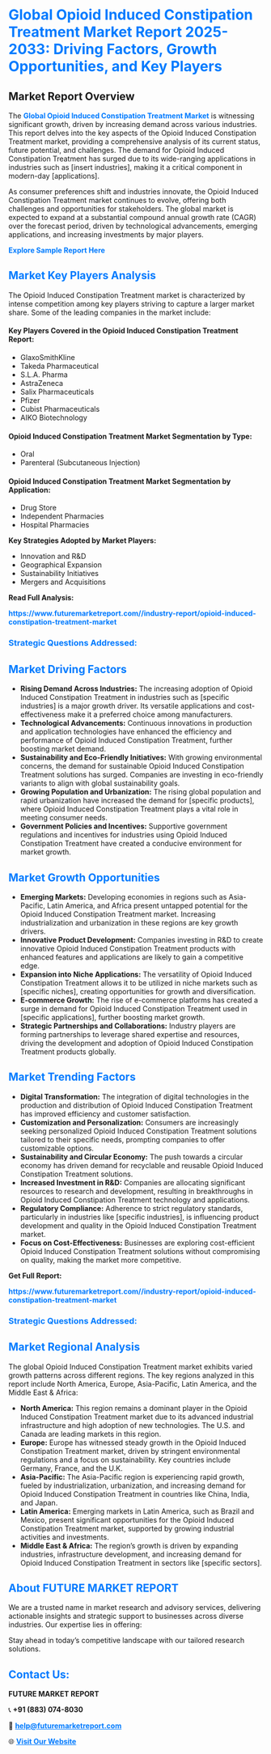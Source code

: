 <h1 style="color: #007BFF;">Global Opioid Induced Constipation Treatment Market Report 2025-2033: Driving Factors, Growth Opportunities, and Key Players</h1>

<section id="overview">
<h2>Market Report Overview</h2>
<p>The <a href="https://www.futuremarketreport.com//industry-report/opioid-induced-constipation-treatment-market" style="color: #007BFF; text-decoration: none;"><strong>Global Opioid Induced Constipation Treatment Market</strong></a> is witnessing significant growth, driven by increasing demand across various industries. This report delves into the key aspects of the Opioid Induced Constipation Treatment market, providing a comprehensive analysis of its current status, future potential, and challenges. The demand for Opioid Induced Constipation Treatment has surged due to its wide-ranging applications in industries such as [insert industries], making it a critical component in modern-day [applications].</p>
<p>As consumer preferences shift and industries innovate, the Opioid Induced Constipation Treatment market continues to evolve, offering both challenges and opportunities for stakeholders. The global market is expected to expand at a substantial compound annual growth rate (CAGR) over the forecast period, driven by technological advancements, emerging applications, and increasing investments by major players.</p>
</section>

<section id="overview">
<p><a href="https://www.futuremarketreport.com//request-sample/reportId=77131" style="color: #007BFF; text-decoration: none;"><strong>Explore Sample Report Here</strong></a></p>
</section>

<section id="key-players">
<h2 style="color: #007BFF;">Market Key Players Analysis</h2>
<p>The Opioid Induced Constipation Treatment market is characterized by intense competition among key players striving to capture a larger market share. Some of the leading companies in the market include:</p>
<h4>Key Players Covered in the Opioid Induced Constipation Treatment Report:</h4>
<ul><li>GlaxoSmithKline</li><li>Takeda Pharmaceutical</li><li>S.L.A. Pharma</li><li>AstraZeneca</li><li>Salix Pharmaceuticals</li><li>Pfizer</li><li>Cubist Pharmaceuticals</li><li>AIKO Biotechnology</li></ul>
<h4>Opioid Induced Constipation Treatment Market Segmentation by Type:</h4>
<ul><li>Oral</li><li>Parenteral (Subcutaneous Injection)</li></ul>

<h4>Opioid Induced Constipation Treatment Market Segmentation by Application:</h4>
<ul><li>Drug Store</li><li>Independent Pharmacies</li><li>Hospital Pharmacies</li></ul>
<p><strong>Key Strategies Adopted by Market Players:</strong></p>
<ul>
<li>Innovation and R&D</li>
<li>Geographical Expansion</li>
<li>Sustainability Initiatives</li>
<li>Mergers and Acquisitions</li>
</ul>
</section>

<section>
<p><strong>Read Full Analysis: </strong></p><a href="https://www.futuremarketreport.com//industry-report/opioid-induced-constipation-treatment-market" style="color: #007BFF; text-decoration: none;"><strong>https://www.futuremarketreport.com//industry-report/opioid-induced-constipation-treatment-market</strong></a>
<h3 style="color: #007BFF;">Strategic Questions Addressed:</h3>
</section>

<section id="driving-factors">
<h2 style="color: #007BFF;">Market Driving Factors</h2>
<ul>
<li><strong>Rising Demand Across Industries:</strong> The increasing adoption of Opioid Induced Constipation Treatment in industries such as [specific industries] is a major growth driver. Its versatile applications and cost-effectiveness make it a preferred choice among manufacturers.</li>
<li><strong>Technological Advancements:</strong> Continuous innovations in production and application technologies have enhanced the efficiency and performance of Opioid Induced Constipation Treatment, further boosting market demand.</li>
<li><strong>Sustainability and Eco-Friendly Initiatives:</strong> With growing environmental concerns, the demand for sustainable Opioid Induced Constipation Treatment solutions has surged. Companies are investing in eco-friendly variants to align with global sustainability goals.</li>
<li><strong>Growing Population and Urbanization:</strong> The rising global population and rapid urbanization have increased the demand for [specific products], where Opioid Induced Constipation Treatment plays a vital role in meeting consumer needs.</li>
<li><strong>Government Policies and Incentives:</strong> Supportive government regulations and incentives for industries using Opioid Induced Constipation Treatment have created a conducive environment for market growth.</li>
</ul>
</section>

<section id="growth-opportunities">
<h2 style="color: #007BFF;">Market Growth Opportunities</h2>
<ul>
<li><strong>Emerging Markets:</strong> Developing economies in regions such as Asia-Pacific, Latin America, and Africa present untapped potential for the Opioid Induced Constipation Treatment market. Increasing industrialization and urbanization in these regions are key growth drivers.</li>
<li><strong>Innovative Product Development:</strong> Companies investing in R&D to create innovative Opioid Induced Constipation Treatment products with enhanced features and applications are likely to gain a competitive edge.</li>
<li><strong>Expansion into Niche Applications:</strong> The versatility of Opioid Induced Constipation Treatment allows it to be utilized in niche markets such as [specific niches], creating opportunities for growth and diversification.</li>
<li><strong>E-commerce Growth:</strong> The rise of e-commerce platforms has created a surge in demand for Opioid Induced Constipation Treatment used in [specific applications], further boosting market growth.</li>
<li><strong>Strategic Partnerships and Collaborations:</strong> Industry players are forming partnerships to leverage shared expertise and resources, driving the development and adoption of Opioid Induced Constipation Treatment products globally.</li>
</ul>
</section>

<section id="trending-factors">
<h2 style="color: #007BFF;">Market Trending Factors</h2>
<ul>
<li><strong>Digital Transformation:</strong> The integration of digital technologies in the production and distribution of Opioid Induced Constipation Treatment has improved efficiency and customer satisfaction.</li>
<li><strong>Customization and Personalization:</strong> Consumers are increasingly seeking personalized Opioid Induced Constipation Treatment solutions tailored to their specific needs, prompting companies to offer customizable options.</li>
<li><strong>Sustainability and Circular Economy:</strong> The push towards a circular economy has driven demand for recyclable and reusable Opioid Induced Constipation Treatment solutions.</li>
<li><strong>Increased Investment in R&D:</strong> Companies are allocating significant resources to research and development, resulting in breakthroughs in Opioid Induced Constipation Treatment technology and applications.</li>
<li><strong>Regulatory Compliance:</strong> Adherence to strict regulatory standards, particularly in industries like [specific industries], is influencing product development and quality in the Opioid Induced Constipation Treatment market.</li>
<li><strong>Focus on Cost-Effectiveness:</strong> Businesses are exploring cost-efficient Opioid Induced Constipation Treatment solutions without compromising on quality, making the market more competitive.</li>
</ul>
</section>

<section>
<p><strong>Get Full Report: </strong></p><a href="https://www.futuremarketreport.com//industry-report/opioid-induced-constipation-treatment-market" style="color: #007BFF; text-decoration: none;"><strong>https://www.futuremarketreport.com//industry-report/opioid-induced-constipation-treatment-market</strong></a>
<h3 style="color: #007BFF;">Strategic Questions Addressed:</h3>
</section>


<section id="regional-analysis">
<h2 style="color: #007BFF;">Market Regional Analysis</h2>
<p>The global Opioid Induced Constipation Treatment market exhibits varied growth patterns across different regions. The key regions analyzed in this report include North America, Europe, Asia-Pacific, Latin America, and the Middle East & Africa:</p>
<ul>
<li><strong>North America:</strong> This region remains a dominant player in the Opioid Induced Constipation Treatment market due to its advanced industrial infrastructure and high adoption of new technologies. The U.S. and Canada are leading markets in this region.</li>
<li><strong>Europe:</strong> Europe has witnessed steady growth in the Opioid Induced Constipation Treatment market, driven by stringent environmental regulations and a focus on sustainability. Key countries include Germany, France, and the U.K.</li>
<li><strong>Asia-Pacific:</strong> The Asia-Pacific region is experiencing rapid growth, fueled by industrialization, urbanization, and increasing demand for Opioid Induced Constipation Treatment in countries like China, India, and Japan.</li>
<li><strong>Latin America:</strong> Emerging markets in Latin America, such as Brazil and Mexico, present significant opportunities for the Opioid Induced Constipation Treatment market, supported by growing industrial activities and investments.</li>
<li><strong>Middle East & Africa:</strong> The region’s growth is driven by expanding industries, infrastructure development, and increasing demand for Opioid Induced Constipation Treatment in sectors like [specific sectors].</li>
</ul>
</section>

<footer>
<h2 style="color: #007BFF;">About FUTURE MARKET REPORT</h2>
<p>We are a trusted name in market research and advisory services, delivering actionable insights and strategic support to businesses across diverse industries. Our expertise lies in offering:</p>

<p>Stay ahead in today’s competitive landscape with our tailored research solutions.</p>

<h2 style="color: #007BFF;">Contact Us:</h2>
<p><strong>FUTURE MARKET REPORT</strong></p>
<p>📞 <strong>+91 (883) 074-8030</strong></p>
<p>📧 <strong><a href="mailto:help@futuremarketreport.com" style="color: #007BFF;">help@futuremarketreport.com</a></strong></p>
<p>🌐 <strong><a href="https://www.futuremarketreport.com/" style="color: #007BFF;">Visit Our Website</a></strong></p>
</footer>